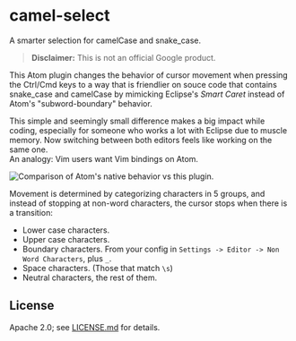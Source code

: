 camel-select
============

A smarter selection for camelCase and snake_case.  

> **Disclaimer:** This is not an official Google product.

This Atom plugin changes the behavior of cursor movement when pressing the
Ctrl/Cmd keys to a way that is friendlier on souce code that contains snake_case
and camelCase by mimicking Eclipse's *Smart Caret* instead of Atom's
"subword-boundary" behavior.

This simple and seemingly small difference makes a big impact while coding,
especially for someone who works a lot with Eclipse due to muscle memory.
Now switching between both editors feels like working on the same one.  
An analogy: Vim users want Vim bindings on Atom.

![Comparison of Atom's native behavior vs this plugin.](https://cloud.githubusercontent.com/assets/2022649/26031913/6bf87350-3839-11e7-9a9f-e92d9c36d810.png)

Movement is determined by categorizing characters in 5 groups, and instead of
stopping at non-word characters, the cursor stops when there is a transition:

*   Lower case characters.
*   Upper case characters.
*   Boundary characters. From your config in `Settings -> Editor -> Non Word
    Characters`, plus `_`.
*   Space characters. (Those that match `\s`)
*   Neutral characters, the rest of them.

## License

Apache 2.0; see [LICENSE.md](LICENSE.md) for details.
